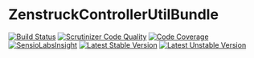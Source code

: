# ZenstruckControllerUtilBundle

[![Build Status](https://travis-ci.org/kbond/ZenstruckControllerUtilBundle.png?branch=master)](https://travis-ci.org/kbond/ZenstruckControllerUtilBundle)
[![Scrutinizer Code Quality](https://scrutinizer-ci.com/g/kbond/ZenstruckControllerUtilBundle/badges/quality-score.png?s=1c229d4ecb6824b436cf5fd8e024ee0fd7a2a1f1)](https://scrutinizer-ci.com/g/kbond/ZenstruckControllerUtilBundle/)
[![Code Coverage](https://scrutinizer-ci.com/g/kbond/ZenstruckControllerUtilBundle/badges/coverage.png?s=5094ac6a8973914a3cbcb781a4c4133447cba089)](https://scrutinizer-ci.com/g/kbond/ZenstruckControllerUtilBundle/)
[![SensioLabsInsight](https://insight.sensiolabs.com/projects/026a7c2c-45e1-4adf-b86d-2ac8e5eeef5a/mini.png)](https://insight.sensiolabs.com/projects/026a7c2c-45e1-4adf-b86d-2ac8e5eeef5a)
[![Latest Stable Version](https://poser.pugx.org/zenstruck/controller-util-bundle/v/stable.png)](https://packagist.org/packages/zenstruck/controller-util-bundle)
[![Latest Unstable Version](https://poser.pugx.org/zenstruck/controller-util-bundle/v/unstable.png)](https://packagist.org/packages/zenstruck/controller-util-bundle)
